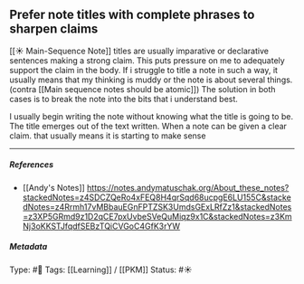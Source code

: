 ## Prefer note titles with complete phrases to sharpen claims # 

[[☀️ Main-Sequence Note]] titles are usually imparative or declarative sentences making a strong claim. This puts pressure on me to adequately support the claim in the body. If i struggle to title a note in such a way, it usually means that my thinking is muddy or the note is about several things. (contra [[Main sequence notes should be atomic]]) The solution in both cases is to break the note into the bits that i understand best.

I usually begin writing the note without knowing what the title is going to be. The title emerges out of the text written. When a note can be given a clear claim. that usually means it is starting to make sense

___

##### References

- [[Andy's Notes]]
https://notes.andymatuschak.org/About_these_notes?stackedNotes=z4SDCZQeRo4xFEQ8H4qrSqd68ucpgE6LU155C&stackedNotes=z4Rrmh17vMBbauEGnFPTZSK3UmdsGExLRfZz1&stackedNotes=z3XP5GRmd9z1D2qCE7pxUvbeSVeQuMiqz9x1C&stackedNotes=z3KmNj3oKKSTJfqdfSEBzTQiCVGoC4GfK3rYW

##### Metadata
Type: #🔴
Tags: [[Learning]] / [[PKM]]
Status: #☀️ 